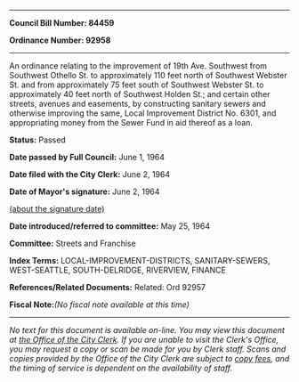 

********

**Council Bill Number: 84459**
   
**Ordinance Number: 92958**
********

 An ordinance relating to the improvement of 19th Ave. Southwest from Southwest Othello St. to approximately 110 feet north of Southwest Webster St. and from approximately 75 feet south of Southwest Webster St. to approximately 40 feet north of Southwest Holden St.; and certain other streets, avenues and easements, by constructing sanitary sewers and otherwise improving the same, Local Improvement District No. 6301, and appropriating money from the Sewer Fund in aid thereof as a loan.

**Status:** Passed
   
**Date passed by Full Council:** June 1, 1964
   
**Date filed with the City Clerk:** June 2, 1964
   
**Date of Mayor's signature:** June 2, 1964
   
[(about the signature date)](/~public/approvaldate.htm)
   
   
   
**Date introduced/referred to committee:** May 25, 1964
   
**Committee:** Streets and Franchise
   
   
**Index Terms:** LOCAL-IMPROVEMENT-DISTRICTS, SANITARY-SEWERS, WEST-SEATTLE, SOUTH-DELRIDGE, RIVERVIEW, FINANCE

**References/Related Documents:** Related: Ord 92957

**Fiscal Note:**_(No fiscal note available at this time)_
********

_No text for this document is available on-line. You may view this document at [the Office of the City Clerk](http://www.seattle.gov/leg/clerk/contactUs.htm). If you are unable to visit the Clerk's Office, you may request a copy or scan be made for you by Clerk staff. Scans and copies provided by the Office of the City Clerk are subject to [copy fees](http://clerk.seattle.gov/~public/clerkfees.htm), and the timing of service is dependent on the availability of staff._

